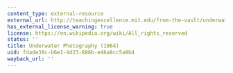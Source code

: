 ```yaml
---
content_type: external-resource
external_url: http://teachingexcellence.mit.edu/from-the-vault/underwater-photography-1964-science-reporter-tv-series
has_external_license_warning: true
license: https://en.wikipedia.org/wiki/All_rights_reserved
status: ''
title: Underwater Photography (1964)
uid: fdade38c-b6e1-4d23-886b-e46a8cc5a9b4
wayback_url: ''
---
```

